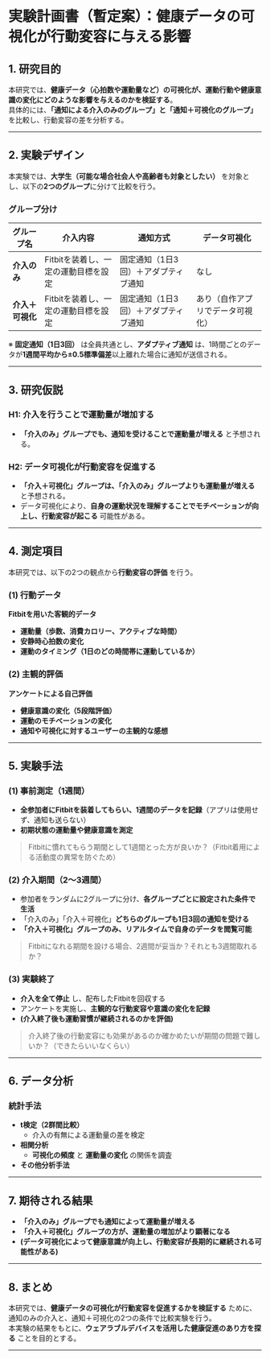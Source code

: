 # 実験計画書（暫定案）：健康データの可視化が行動変容に与える影響

## 1. 研究目的
本研究では、**健康データ（心拍数や運動量など）の可視化が、運動行動や健康意識の変化にどのような影響を与えるのかを検証する**。  
具体的には、**「通知による介入のみのグループ」と「通知＋可視化のグループ」** を比較し、行動変容の差を分析する。

---

## 2. 実験デザイン
本実験では、**大学生（可能な場合社会人や高齢者も対象としたい）** を対象とし、以下の**2つのグループ**に分けて比較を行う。

### グループ分け
| グループ名        | 介入内容                              | 通知方式                       | データ可視化   |
|-------------------|---------------------------------------|--------------------------------|----------------|
| **介入のみ**       | Fitbitを装着し、一定の運動目標を設定   | 固定通知（1日3回）＋アダプティブ通知 | なし           |
| **介入＋可視化**   | Fitbitを装着し、一定の運動目標を設定   | 固定通知（1日3回）＋アダプティブ通知 | あり（自作アプリでデータ可視化） |

※ **固定通知（1日3回）** は全員共通とし、**アダプティブ通知** は、1時間ごとのデータが**1週間平均から±0.5標準偏差**以上離れた場合に通知が送信される。

---

## 3. 研究仮説
### H1: 介入を行うことで運動量が増加する
- **「介入のみ」グループでも、通知を受けることで運動量が増える** と予想される。

### H2: データ可視化が行動変容を促進する
- **「介入＋可視化」グループは、「介入のみ」グループよりも運動量が増える** と予想される。
- データ可視化により、**自身の運動状況を理解することでモチベーションが向上し、行動変容が起こる** 可能性がある。

---

## 4. 測定項目
本研究では、以下の2つの観点から**行動変容の評価** を行う。

### (1) 行動データ
**Fitbitを用いた客観的データ**
- **運動量（歩数、消費カロリー、アクティブな時間）**
- **安静時心拍数の変化**
- **運動のタイミング（1日のどの時間帯に運動しているか）**

### (2) 主観的評価
**アンケートによる自己評価**
- **健康意識の変化（5段階評価）**
- **運動のモチベーションの変化**
- **通知や可視化に対するユーザーの主観的な感想**

---

## 5. 実験手法
### (1) 事前測定（1週間）
- **全参加者にFitbitを装着してもらい、1週間のデータを記録**（アプリは使用せず、通知も送らない）
- **初期状態の運動量や健康意識を測定**

> Fitbitに慣れてもらう期間として1週間とった方が良いか？（Fitbit着用による活動度の異常を防ぐため）

### (2) 介入期間（2〜3週間）
- 参加者をランダムに2グループに分け、**各グループごとに設定された条件で生活**
- 「介入のみ」「介入＋可視化」**どちらのグループも1日3回の通知を受ける**
- **「介入＋可視化」グループのみ、リアルタイムで自身のデータを閲覧可能**

> Fitbitになれる期間を設ける場合、2週間が妥当か？それとも3週間取れるか？

### (3) 実験終了
- **介入を全て停止** し、配布したFitbitを回収する
- アンケートを実施し、**主観的な行動変容や意識の変化を記録**
- **(介入終了後も運動習慣が継続されるのかを評価)**

> 介入終了後の行動変容にも効果があるのか確かめたいが期間の問題で難しいか？（できたらいいなくらい）

---

## 6. データ分析
### 統計手法
- **t検定（2群間比較）**
  - 介入の有無による運動量の差を検定
- **相関分析**
  - **可視化の頻度** と **運動量の変化** の関係を調査
- **その他分析手法**

---

## 7. 期待される結果
- **「介入のみ」グループでも通知によって運動量が増える**
- **「介入＋可視化」グループの方が、運動量の増加がより顕著になる**
- **(データ可視化によって健康意識が向上し、行動変容が長期的に継続される可能性がある)**

---

## 8. まとめ
本研究では、**健康データの可視化が行動変容を促進するかを検証する** ために、通知のみの介入と、通知＋可視化の2つの条件で比較実験を行う。  
本実験の結果をもとに、**ウェアラブルデバイスを活用した健康促進のあり方を探る** ことを目的とする。

---

